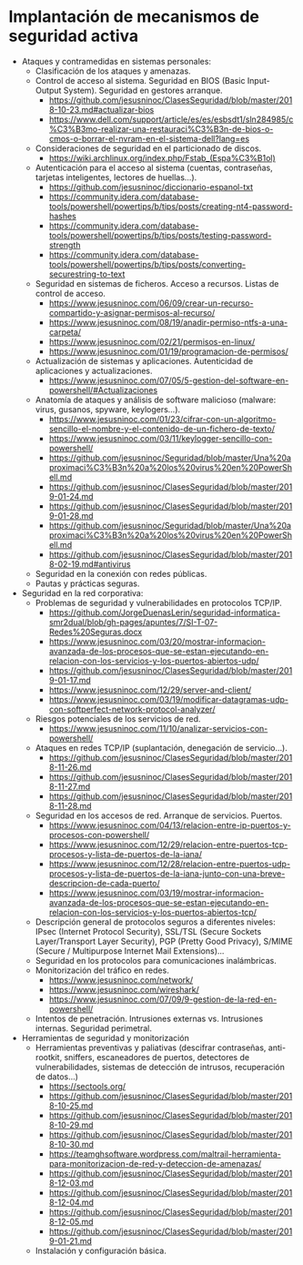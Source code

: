 # Implantación de mecanismos de seguridad activa
- Ataques y contramedidas en sistemas personales:
  - Clasificación de los ataques y amenazas.
  - Control de acceso al sistema. Seguridad en BIOS (Basic Input-Output System). Seguridad en gestores arranque.
    * https://github.com/jesusninoc/ClasesSeguridad/blob/master/2018-10-23.md#actualizar-bios
    * https://www.dell.com/support/article/es/es/esbsdt1/sln284985/c%C3%B3mo-realizar-una-restauraci%C3%B3n-de-bios-o-cmos-o-borrar-el-nvram-en-el-sistema-dell?lang=es
  - Consideraciones de seguridad en el particionado de discos.
    * https://wiki.archlinux.org/index.php/Fstab_(Espa%C3%B1ol)
  - Autenticación para el acceso al sistema (cuentas, contraseñas, tarjetas inteligentes, lectores de huellas…). 
    * https://github.com/jesusninoc/diccionario-espanol-txt
    * https://community.idera.com/database-tools/powershell/powertips/b/tips/posts/creating-nt4-password-hashes
    * https://community.idera.com/database-tools/powershell/powertips/b/tips/posts/testing-password-strength
    * https://community.idera.com/database-tools/powershell/powertips/b/tips/posts/converting-securestring-to-text
  - Seguridad en sistemas de ficheros. Acceso a recursos. Listas de control de acceso.
    * https://www.jesusninoc.com/06/09/crear-un-recurso-compartido-y-asignar-permisos-al-recurso/
    * https://www.jesusninoc.com/08/19/anadir-permiso-ntfs-a-una-carpeta/
    * https://www.jesusninoc.com/02/21/permisos-en-linux/
    * https://www.jesusninoc.com/01/19/programacion-de-permisos/
  - Actualización de sistemas y aplicaciones. Autenticidad de aplicaciones y actualizaciones.
    * https://www.jesusninoc.com/07/05/5-gestion-del-software-en-powershell/#Actualizaciones
  - Anatomía de ataques y análisis de software malicioso (malware: virus, gusanos, spyware, keylogers…).
    * https://www.jesusninoc.com/01/23/cifrar-con-un-algoritmo-sencillo-el-nombre-y-el-contenido-de-un-fichero-de-texto/
    * https://www.jesusninoc.com/03/11/keylogger-sencillo-con-powershell/
    * https://github.com/jesusninoc/Seguridad/blob/master/Una%20aproximaci%C3%B3n%20a%20los%20virus%20en%20PowerShell.md
    * https://github.com/jesusninoc/ClasesSeguridad/blob/master/2019-01-24.md
    * https://github.com/jesusninoc/ClasesSeguridad/blob/master/2019-01-28.md
    * https://github.com/jesusninoc/Seguridad/blob/master/Una%20aproximaci%C3%B3n%20a%20los%20virus%20en%20PowerShell.md
    * https://github.com/jesusninoc/ClasesSeguridad/blob/master/2018-02-19.md#antivirus
  - Seguridad en la conexión con redes públicas.
  - Pautas y prácticas seguras.
- Seguridad en la red corporativa:
  - Problemas de seguridad y vulnerabilidades en protocolos TCP/IP.
    * https://github.com/JorgeDuenasLerin/seguridad-informatica-smr2dual/blob/gh-pages/apuntes/7/SI-T-07-Redes%20Seguras.docx
    * https://www.jesusninoc.com/03/20/mostrar-informacion-avanzada-de-los-procesos-que-se-estan-ejecutando-en-relacion-con-los-servicios-y-los-puertos-abiertos-udp/
    * https://github.com/jesusninoc/ClasesSeguridad/blob/master/2019-01-17.md
    * https://www.jesusninoc.com/12/29/server-and-client/
    * https://www.jesusninoc.com/03/19/modificar-datagramas-udp-con-softperfect-network-protocol-analyzer/
  - Riesgos potenciales de los servicios de red.
    * https://www.jesusninoc.com/11/10/analizar-servicios-con-powershell/
  - Ataques en redes TCP/IP (suplantación, denegación de servicio…).
    * https://github.com/jesusninoc/ClasesSeguridad/blob/master/2018-11-26.md
    * https://github.com/jesusninoc/ClasesSeguridad/blob/master/2018-11-27.md
    * https://github.com/jesusninoc/ClasesSeguridad/blob/master/2018-11-28.md
  - Seguridad en los accesos de red. Arranque de servicios. Puertos.
    * https://www.jesusninoc.com/04/13/relacion-entre-ip-puertos-y-procesos-con-powershell/
    * https://www.jesusninoc.com/12/29/relacion-entre-puertos-tcp-procesos-y-lista-de-puertos-de-la-iana/
    * https://www.jesusninoc.com/12/28/relacion-entre-puertos-udp-procesos-y-lista-de-puertos-de-la-iana-junto-con-una-breve-descripcion-de-cada-puerto/
    * https://www.jesusninoc.com/03/19/mostrar-informacion-avanzada-de-los-procesos-que-se-estan-ejecutando-en-relacion-con-los-servicios-y-los-puertos-abiertos-tcp/
  - Descripción general de protocolos seguros a diferentes niveles: IPsec (Internet Protocol Security), SSL/TSL (Secure Sockets Layer/Transport Layer Security), PGP (Pretty Good Privacy), S/MIME (Secure / Multipurpose Internet Mail Extensions)...
  - Seguridad en los protocolos para comunicaciones inalámbricas.
  - Monitorización del tráfico en redes.
    * https://www.jesusninoc.com/network/
    * https://www.jesusninoc.com/wireshark/
    * https://www.jesusninoc.com/07/09/9-gestion-de-la-red-en-powershell/
  - Intentos de penetración. Intrusiones externas vs. Intrusiones internas. Seguridad perimetral.
- Herramientas de seguridad y monitorización
  - Herramientas preventivas y paliativas (descifrar contraseñas, anti-rootkit, sniffers, escaneadores de puertos, detectores de vulnerabilidades, sistemas de detección de intrusos, recuperación de datos…)
    * https://sectools.org/
    * https://github.com/jesusninoc/ClasesSeguridad/blob/master/2018-10-25.md
    * https://github.com/jesusninoc/ClasesSeguridad/blob/master/2018-10-29.md
    * https://github.com/jesusninoc/ClasesSeguridad/blob/master/2018-10-30.md
    * https://teamghsoftware.wordpress.com/maltrail-herramienta-para-monitorizacion-de-red-y-deteccion-de-amenazas/
    * https://github.com/jesusninoc/ClasesSeguridad/blob/master/2018-12-03.md
    * https://github.com/jesusninoc/ClasesSeguridad/blob/master/2018-12-04.md
    * https://github.com/jesusninoc/ClasesSeguridad/blob/master/2018-12-05.md
    * https://github.com/jesusninoc/ClasesSeguridad/blob/master/2019-01-21.md
  - Instalación y configuración básica.
